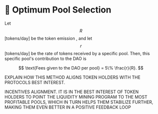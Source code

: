 # 📐 Optimum Pool Selection



Let $$R$$ \[tokens/day] be the token emission , and let $$r$$ \[tokens/day] be the rate of tokens received by a specific pool. Then, this specific pool's contribution to the DAO is

$$
\text{Fees given to the DAO per pool} = 5\% \frac{r}{R}.
$$



EXPLAIN HOW THIS METHOD ALIGNS TOKEN HOLDERS WITH THE PROTOCOLS BEST INTEREST.



INCENTIVES ALIGNMENT. IT IS IN THE BEST INTEREST OF TOKEN HOLDERS TO POINT THE LIQUIDITY MINING PROGRAM TO THE MOST PROFITABLE POOLS, WHICH IN TURN HELPS THEM STABILIZE FURTHER, MAKING THEM EVEN BETTER IN A POSITIVE FEEDBACK LOOP

